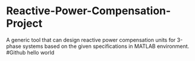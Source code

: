 # Reactive-Power-Compensation-Project
A generic tool that can design reactive power compensation units for 3-phase systems based on the given specifications in MATLAB environment.
#Github hello world
